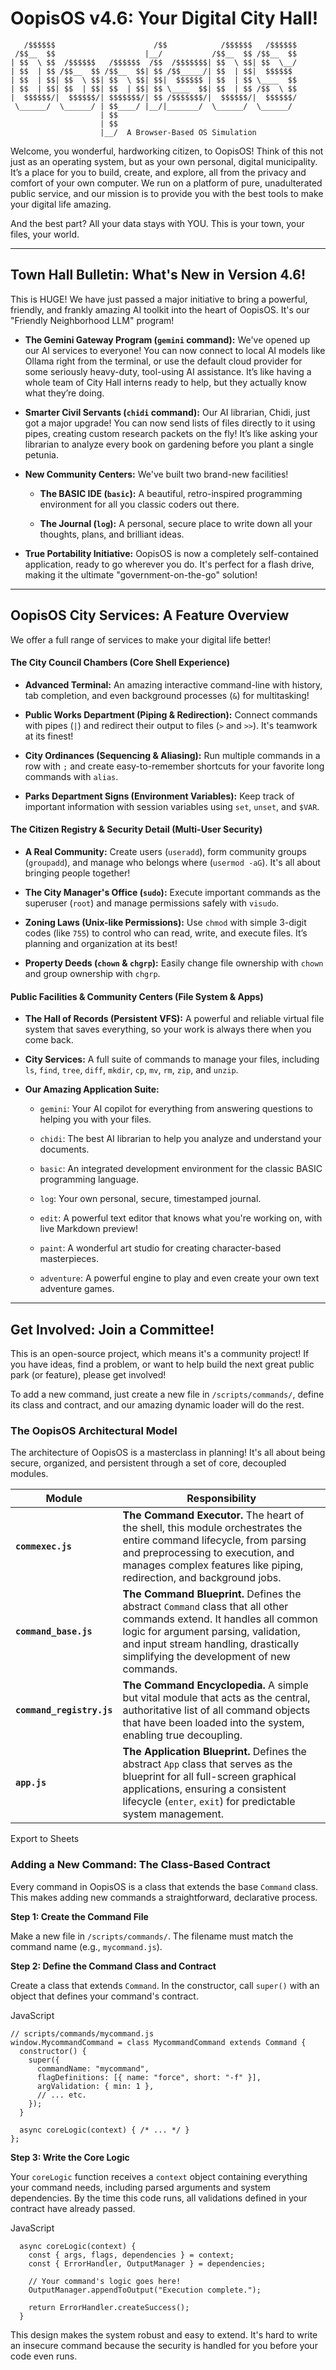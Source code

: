 # OopisOS v4.6: Your Digital City Hall!

```
   /$$$$$$                      /$$            /$$$$$$   /$$$$$$
 /$$__  $$                    |__/           /$$__  $$ /$$__  $$
| $$  \ $$  /$$$$$$   /$$$$$$  /$$  /$$$$$$$| $$  \ $$| $$  \__/
| $$  | $$ /$$__  $$ /$$__  $$| $$ /$$_____/| $$  | $$|  $$$$$$
| $$  | $$| $$  \ $$| $$  \ $$| $$|  $$$$$$ | $$  | $$ \____  $$
| $$  | $$| $$  | $$| $$  | $$| $$ \____  $$| $$  | $$ /$$  \ $$
|  $$$$$$/|  $$$$$$/| $$$$$$$/| $$ /$$$$$$$/|  $$$$$$/|  $$$$$$/
 \______/  \______/ | $$____/ |__/|_______/  \______/  \______/
                    | $$
                    | $$
                    |__/  A Browser-Based OS Simulation
```

Welcome, you wonderful, hardworking citizen, to OopisOS! Think of this not just as an operating system, but as your own personal, digital municipality. It’s a place for you to build, create, and explore, all from the privacy and comfort of your own computer. We run on a platform of pure, unadulterated public service, and our mission is to provide you with the best tools to make your digital life amazing.

And the best part? All your data stays with YOU. This is your town, your files, your world.

---

## Town Hall Bulletin: What's New in Version 4.6!

This is HUGE! We have just passed a major initiative to bring a powerful, friendly, and frankly amazing AI toolkit into the heart of OopisOS. It's our "Friendly Neighborhood LLM" program!

- **The Gemini Gateway Program (`gemini` command):** We've opened up our AI services to everyone! You can now connect to local AI models like Ollama right from the terminal, or use the default cloud provider for some seriously heavy-duty, tool-using AI assistance. It’s like having a whole team of City Hall interns ready to help, but they actually know what they’re doing.

- **Smarter Civil Servants (`chidi` command):** Our AI librarian, Chidi, just got a major upgrade! You can now send lists of files directly to it using pipes, creating custom research packets on the fly! It’s like asking your librarian to analyze every book on gardening before you plant a single petunia.

- **New Community Centers:** We've built two brand-new facilities!

  - **The BASIC IDE (`basic`):** A beautiful, retro-inspired programming environment for all you classic coders out there.

  - **The Journal (`log`):** A personal, secure place to write down all your thoughts, plans, and brilliant ideas.

- **True Portability Initiative:** OopisOS is now a completely self-contained application, ready to go wherever you do. It's perfect for a flash drive, making it the ultimate "government-on-the-go" solution!


---

## OopisOS City Services: A Feature Overview

We offer a full range of services to make your digital life better!

#### **The City Council Chambers (Core Shell Experience)**

- **Advanced Terminal:** An amazing interactive command-line with history, tab completion, and even background processes (`&`) for multitasking!

- **Public Works Department (Piping & Redirection):** Connect commands with pipes (`|`) and redirect their output to files (`>` and `>>`). It's teamwork at its finest!

- **City Ordinances (Sequencing & Aliasing):** Run multiple commands in a row with `;` and create easy-to-remember shortcuts for your favorite long commands with `alias`.

- **Parks Department Signs (Environment Variables):** Keep track of important information with session variables using `set`, `unset`, and `$VAR`.


#### **The Citizen Registry & Security Detail (Multi-User Security)**

- **A Real Community:** Create users (`useradd`), form community groups (`groupadd`), and manage who belongs where (`usermod -aG`). It's all about bringing people together!

- **The City Manager's Office (`sudo`):** Execute important commands as the superuser (`root`) and manage permissions safely with `visudo`.

- **Zoning Laws (Unix-like Permissions):** Use `chmod` with simple 3-digit codes (like `755`) to control who can read, write, and execute files. It’s planning and organization at its best!

- **Property Deeds (`chown` & `chgrp`):** Easily change file ownership with `chown` and group ownership with `chgrp`.


#### **Public Facilities & Community Centers (File System & Apps)**

- **The Hall of Records (Persistent VFS):** A powerful and reliable virtual file system that saves everything, so your work is always there when you come back.

- **City Services:** A full suite of commands to manage your files, including `ls`, `find`, `tree`, `diff`, `mkdir`, `cp`, `mv`, `rm`, `zip`, and `unzip`.

- **Our Amazing Application Suite:**

  - `gemini`: Your AI copilot for everything from answering questions to helping you with your files.

  - `chidi`: The best AI librarian to help you analyze and understand your documents.

  - `basic`: An integrated development environment for the classic BASIC programming language.

  - `log`: Your own personal, secure, timestamped journal.

  - `edit`: A powerful text editor that knows what you're working on, with live Markdown preview!

  - `paint`: A wonderful art studio for creating character-based masterpieces.

  - `adventure`: A powerful engine to play and even create your own text adventure games.


---

## Get Involved: Join a Committee!

This is an open-source project, which means it's a community project! If you have ideas, find a problem, or want to help build the next great public park (or feature), please get involved!

To add a new command, just create a new file in `/scripts/commands/`, define its class and contract, and our amazing dynamic loader will do the rest.

### **The OopisOS Architectural Model**

The architecture of OopisOS is a masterclass in planning! It's all about being secure, organized, and persistent through a set of core, decoupled modules.

|Module|Responsibility|
|---|---|
|**`commexec.js`**|**The Command Executor.** The heart of the shell, this module orchestrates the entire command lifecycle, from parsing and preprocessing to execution, and manages complex features like piping, redirection, and background jobs.|
|**`command_base.js`**|**The Command Blueprint.** Defines the abstract `Command` class that all other commands extend. It handles all common logic for argument parsing, validation, and input stream handling, drastically simplifying the development of new commands.|
|**`command_registry.js`**|**The Command Encyclopedia.** A simple but vital module that acts as the central, authoritative list of all command objects that have been loaded into the system, enabling true decoupling.|
|**`app.js`**|**The Application Blueprint.** Defines the abstract `App` class that serves as the blueprint for all full-screen graphical applications, ensuring a consistent lifecycle (`enter`, `exit`) for predictable system management.|

Export to Sheets

### **Adding a New Command: The Class-Based Contract**

Every command in OopisOS is a class that extends the base `Command` class. This makes adding new commands a straightforward, declarative process.

**Step 1: Create the Command File**

Make a new file in `/scripts/commands/`. The filename must match the command name (e.g., `mycommand.js`).

**Step 2: Define the Command Class and Contract**

Create a class that extends `Command`. In the constructor, call `super()` with an object that defines your command's contract.

JavaScript

```
// scripts/commands/mycommand.js
window.MycommandCommand = class MycommandCommand extends Command {
  constructor() {
    super({
      commandName: "mycommand",
      flagDefinitions: [{ name: "force", short: "-f" }],
      argValidation: { min: 1 },
      // ... etc.
    });
  }

  async coreLogic(context) { /* ... */ }
};
```

**Step 3: Write the Core Logic**

Your `coreLogic` function receives a `context` object containing everything your command needs, including parsed arguments and system dependencies. By the time this code runs, all validations defined in your contract have already passed.

JavaScript

```
  async coreLogic(context) {
    const { args, flags, dependencies } = context;
    const { ErrorHandler, OutputManager } = dependencies;

    // Your command's logic goes here!
    OutputManager.appendToOutput("Execution complete.");

    return ErrorHandler.createSuccess();
  }
```

This design makes the system robust and easy to extend. It's hard to write an insecure command because the security is handled for you before your code even runs.